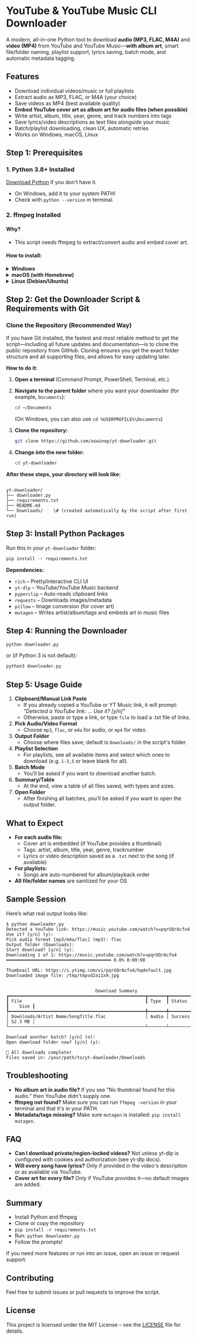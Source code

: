 # YouTube \& YouTube Music CLI Downloader

A modern, all-in-one Python tool to download **audio (MP3, FLAC, M4A)** and **video (MP4)** from YouTube and YouTube Music—**with album art**, smart file/folder naming, playlist support, lyrics saving, batch mode, and automatic metadata tagging.

## Features

- Download individual videos/music or full playlists
- Extract audio as MP3, FLAC, or M4A (your choice)
- Save videos as MP4 (best available quality)
- **Embed YouTube cover art as album art for audio files (when possible)**
- Write artist, album, title, year, genre, and track numbers into tags
- Save lyrics/video descriptions as text files alongside your music
- Batch/playlist downloading, clean UX, automatic retries
- Works on Windows, macOS, Linux


## Step 1: Prerequisites

### 1. Python 3.8+ Installed

[Download Python](https://www.python.org/downloads/) if you don't have it.

- On Windows, add it to your system PATH!
- Check with `python --version` in terminal.


### 2. ffmpeg Installed

#### Why?

- This script needs ffmpeg to extract/convert audio and embed cover art.


#### How to install:

<details>
<summary><strong>Windows</strong></summary>

- Download an [ffmpeg build](https://www.gyan.dev/ffmpeg/builds/), unzip, put `ffmpeg.exe` from `bin/` in a folder such as `C:\ffmpeg\bin\`
- Add that folder to your **PATH**  
  *(Control Panel → System → Advanced → Environment Variables → PATH)*
- Open a new terminal and check:

  ```
  ffmpeg -version
  ```

</details>
<details>
<summary><strong>macOS (with Homebrew)</strong></summary>

```
brew install ffmpeg
ffmpeg -version
```

</details>
<details>
<summary><strong>Linux (Debian/Ubuntu)</strong></summary>

```
sudo apt update
sudo apt install ffmpeg
ffmpeg -version
```

</details>

## Step 2: Get the Downloader Script & Requirements with Git

### Clone the Repository (Recommended Way)

If you have Git installed, the fastest and most reliable method to get the script—including all future updates and documentation—is to clone the public repository from GitHub. Cloning ensures you get the exact folder structure and all supporting files, and allows for easy updating later.

**How to do it:**

1. **Open a terminal** (Command Prompt, PowerShell, Terminal, etc.).

2. **Navigate to the parent folder** where you want your downloader (for example, `Documents`):

    ```bash
    cd ~/Documents
    ```
    (On Windows, you can also use `cd %USERPROFILE%\Documents`)

3. **Clone the repository:**

    ```bash
    git clone https://github.com/aswinop/yt-downloader.git
    ```

4. **Change into the new folder:**

    ```bash
    cd yt-downloader
    ```

**After these steps, your directory will look like:**

```

yt-downloader/
├── downloader.py
├── requirements.txt
├── README.md
└── Downloads/    \# (created automatically by the script after first run)

```


## Step 3: Install Python Packages

Run this in your `yt-downloader` folder:

```bash
pip install -r requirements.txt
```

**Dependencies:**

- `rich` – Pretty/interactive CLI UI
- `yt-dlp` – YouTube/YouTube Music backend
- `pyperclip` – Auto-reads clipboard links
- `requests` – Downloads images/metadata
- `pillow` – Image conversion (for cover art)
- `mutagen` – Writes artist/album/tags and embeds art in music files


## Step 4: Running the Downloader

```bash
python downloader.py
```

or (if Python 3 is not default):

```bash
python3 downloader.py
```


## Step 5: Usage Guide

1. **Clipboard/Manual Link Paste**
    - If you already copied a YouTube or YT Music link, it will prompt:
_"Detected a YouTube link: ... Use it? [y/n]"_
    - Otherwise, paste or type a link, or type `file` to load a .txt file of links.
2. **Pick Audio/Video Format**
    - Choose `mp3`, `flac`, or `m4a` for audio, or `mp4` for video.
3. **Output Folder**
    - Choose where files save; default is `Downloads/` in the script's folder.
4. **Playlist Selection**
    - For playlists, see all available items and select which ones to download (e.g. `1-3,5` or leave blank for all).
5. **Batch Mode**
    - You’ll be asked if you want to download another batch.
6. **Summary/Table**
    - At the end, view a table of all files saved, with types and sizes.
7. **Open Folder**
    - After finishing all batches, you’ll be asked if you want to open the output folder.

## What to Expect

- **For each audio file:**
    - Cover art is embedded (if YouTube provides a thumbnail)
    - Tags: artist, album, title, year, genre, tracknumber
    - Lyrics or video description saved as a `.txt` next to the song (if available)
- **For playlists:**
    - Songs are auto-numbered for album/playback order
- **All file/folder names** are sanitized for your OS


## Sample Session

Here’s what real output looks like:

```text
$ python downloader.py
Detected a YouTube link: https://music.youtube.com/watch?v=pqrUQrAcfo4 Use it? [y/n] (y):
Pick audio format [mp3/m4a/flac] (mp3): flac
Output folder (Downloads):
Start download? [y/n] (y):
Downloading 1 of 1: https://music.youtube.com/watch?v=pqrUQrAcfo4 ━━━━━━━━━━━━━━━━━━━━━━━━━━━━━━━━━━━━━━━━ 0.0% 0:00:00

Thumbnail URL: https://i.ytimg.com/vi/pqrUQrAcfo4/hqdefault.jpg
Downloaded image file: /tmp/tmpvd2a11x9.jpg


                                  Download Summary
┏━━━━━━━━━━━━━━━━━━━━━━━━━━━━━━━━━━━━━━━━━━━━━━━━━━━━┳━━━━━━━┳━━━━━━━━━┳━━━━━━━━━┓
┃ File                                               ┃ Type  ┃ Status  ┃    Size ┃
┡━━━━━━━━━━━━━━━━━━━━━━━━━━━━━━━━━━━━━━━━━━━━━━━━━━━━╇━━━━━━━╇━━━━━━━━━╇━━━━━━━━━┩
│ Downloads/Artist Name/SongTitle.flac               │ Audio │ Success │ 52.3 MB │
└────────────────────────────────────────────────────┴───────┴─────────┴─────────┘

Download another batch? [y/n] (n):
Open download folder now? [y/n] (y):

🎉 All downloads complete!
Files saved in: /your/path/to/yt-downloader/Downloads
```


## Troubleshooting

- **No album art in audio file?**
If you see "No thumbnail found for this audio." then YouTube didn't supply one.
- **ffmpeg not found?**
Make sure you can run `ffmpeg -version` in your terminal and that it's in your PATH.
- **Metadata/tags missing?**
Make sure `mutagen` is installed: `pip install mutagen`.


## FAQ

- **Can I download private/region-locked videos?**
Not unless yt-dlp is configured with cookies and authorization (see yt-dlp docs).
- **Will every song have lyrics?**
Only if provided in the video's description or as available via YouTube.
- **Cover art for every file?**
Only if YouTube provides it—no default images are added.


## Summary

- Install Python and ffmpeg
- Clone or copy the repository
- `pip install -r requirements.txt`
- Run: `python downloader.py`
- Follow the prompts!

If you need more features or run into an issue, open an issue or request support.

## Contributing

Feel free to submit issues or pull requests to improve the script.

## License

This project is licensed under the MIT License – see the [LICENSE](LICENSE) file for details.
